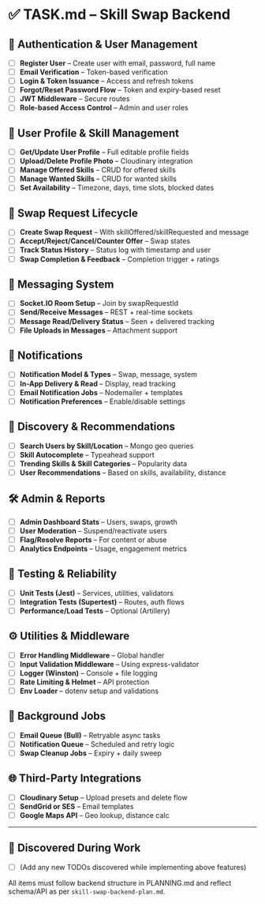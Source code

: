 # ✅ TASK.md – Skill Swap Backend

## 📌 Authentication & User Management

* [ ] **Register User** – Create user with email, password, full name
* [ ] **Email Verification** – Token-based verification
* [ ] **Login & Token Issuance** – Access and refresh tokens
* [ ] **Forgot/Reset Password Flow** – Token and expiry-based reset
* [ ] **JWT Middleware** – Secure routes
* [ ] **Role-based Access Control** – Admin and user roles

## 👤 User Profile & Skill Management

* [ ] **Get/Update User Profile** – Full editable profile fields
* [ ] **Upload/Delete Profile Photo** – Cloudinary integration
* [ ] **Manage Offered Skills** – CRUD for offered skills
* [ ] **Manage Wanted Skills** – CRUD for wanted skills
* [ ] **Set Availability** – Timezone, days, time slots, blocked dates

## 🔄 Swap Request Lifecycle

* [ ] **Create Swap Request** – With skillOffered/skillRequested and message
* [ ] **Accept/Reject/Cancel/Counter Offer** – Swap states
* [ ] **Track Status History** – Status log with timestamp and user
* [ ] **Swap Completion & Feedback** – Completion trigger + ratings

## 💬 Messaging System

* [ ] **Socket.IO Room Setup** – Join by swapRequestId
* [ ] **Send/Receive Messages** – REST + real-time sockets
* [ ] **Message Read/Delivery Status** – Seen + delivered tracking
* [ ] **File Uploads in Messages** – Attachment support

## 🔔 Notifications

* [ ] **Notification Model & Types** – Swap, message, system
* [ ] **In-App Delivery & Read** – Display, read tracking
* [ ] **Email Notification Jobs** – Nodemailer + templates
* [ ] **Notification Preferences** – Enable/disable settings

## 🔎 Discovery & Recommendations

* [ ] **Search Users by Skill/Location** – Mongo geo queries
* [ ] **Skill Autocomplete** – Typeahead support
* [ ] **Trending Skills & Skill Categories** – Popularity data
* [ ] **User Recommendations** – Based on skills, availability, distance

## 🛠️ Admin & Reports

* [ ] **Admin Dashboard Stats** – Users, swaps, growth
* [ ] **User Moderation** – Suspend/reactivate users
* [ ] **Flag/Resolve Reports** – For content or abuse
* [ ] **Analytics Endpoints** – Usage, engagement metrics

## 🧪 Testing & Reliability

* [ ] **Unit Tests (Jest)** – Services, utilities, validators
* [ ] **Integration Tests (Supertest)** – Routes, auth flows
* [ ] **Performance/Load Tests** – Optional (Artillery)

## ⚙️ Utilities & Middleware

* [ ] **Error Handling Middleware** – Global handler
* [ ] **Input Validation Middleware** – Using express-validator
* [ ] **Logger (Winston)** – Console + file logging
* [ ] **Rate Limiting & Helmet** – API protection
* [ ] **Env Loader** – dotenv setup and validations

## 🔁 Background Jobs

* [ ] **Email Queue (Bull)** – Retryable async tasks
* [ ] **Notification Queue** – Scheduled and retry logic
* [ ] **Swap Cleanup Jobs** – Expiry + daily sweep

## 🌐 Third-Party Integrations

* [ ] **Cloudinary Setup** – Upload presets and delete flow
* [ ] **SendGrid or SES** – Email templates
* [ ] **Google Maps API** – Geo lookup, distance calc

---

## 🧠 Discovered During Work

* [ ] (Add any new TODOs discovered while implementing above features)

All items must follow backend structure in PLANNING.md and reflect schema/API as per `skill-swap-backend-plan.md`.
